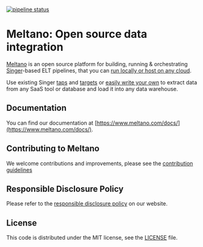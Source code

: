 [![pipeline status](https://gitlab.com/meltano/meltano/badges/master/pipeline.svg)](https://gitlab.com/meltano/meltano/commits/master)

# Meltano: Open source data integration

[Meltano](https://meltano.com) is an open source platform for building, running & orchestrating [Singer](https://www.singer.io/)-based ELT pipelines, that you can [run locally or host on any cloud](https://meltano.com/developer-tools/self-hosted-installation.html).

Use existing Singer [taps](https://meltano.com/plugins/extractors/) and [targets](https://meltano.com/plugins/loaders/) or [easily write your own](https://meltano.com/tutorials/create-a-custom-extractor.html) to extract data from any SaaS tool or database and load it into any data warehouse.

## Documentation

You can find our documentation at [https://www.meltano.com/docs/](https://www.meltano.com/docs/).

## Contributing to Meltano

We welcome contributions and improvements, please see the [contribution guidelines](https://meltano.com/developer-tools/contributor-guide.html)

## Responsible Disclosure Policy

Please refer to the [responsible disclosure policy](https://meltano.com/docs/responsible-disclosure.html) on our website.

## License

This code is distributed under the MIT license, see the [LICENSE](LICENSE) file.
